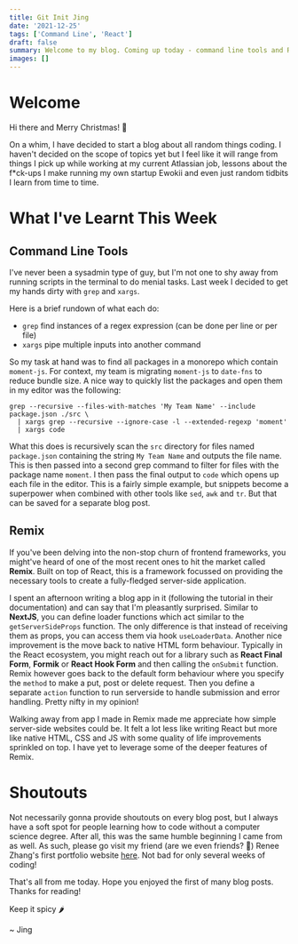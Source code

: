 ```yaml
---
title: Git Init Jing
date: '2021-12-25'
tags: ['Command Line', 'React']
draft: false
summary: Welcome to my blog. Coming up today - command line tools and Remix!
images: []
---
```


# Welcome

Hi there and Merry Christmas! 🎄

On a whim, I have decided to start a blog about all random things coding. I haven't decided on the scope of topics yet but I feel like it will range from things I pick up while working at my current Atlassian job, lessons about the f\*ck-ups I make running my own startup Ewokii and even just random tidbits I learn from time to time.

# What I've Learnt This Week

## Command Line Tools

I've never been a sysadmin type of guy, but I'm not one to shy away from running scripts in the terminal to do menial tasks. Last week I decided to get my hands dirty with `grep` and `xargs`.

Here is a brief rundown of what each do:

- `grep` find instances of a regex expression (can be done per line or per file)
- `xargs` pipe multiple inputs into another command

So my task at hand was to find all packages in a monorepo which contain `moment-js`. For context, my team is migrating `moment-js` to `date-fns` to reduce bundle size. A nice way to quickly list the packages and open them in my editor was the following:

```
grep --recursive --files-with-matches 'My Team Name' --include package.json ./src \
  | xargs grep --recursive --ignore-case -l --extended-regexp 'moment'
  | xargs code
```

What this does is recursively scan the `src` directory for files named `package.json` containing the string `My Team Name` and outputs the file name. This is then passed into a second grep command to filter for files with the package name `moment`. I then pass the final output to `code` which opens up each file in the editor. This is a fairly simple example, but snippets become a superpower when combined with other tools like `sed`, `awk` and `tr`. But that can be saved for a separate blog post.

## Remix

If you've been delving into the non-stop churn of frontend frameworks, you might've heard of one of the most recent ones to hit the market called **Remix**. Built on top of React, this is a framework focussed on providing the necessary tools to create a fully-fledged server-side application.

I spent an afternoon writing a blog app in it (following the tutorial in their documentation) and can say that I'm pleasantly surprised. Similar to **NextJS**, you can define loader functions which act similar to the `getServerSideProps` function. The only difference is that instead of receiving them as props, you can access them via hook `useLoaderData`. Another nice improvement is the move back to native HTML form behaviour. Typically in the React ecosystem, you might reach out for a library such as **React Final Form**, **Formik** or **React Hook Form** and then calling the `onSubmit` function. Remix however goes back to the default form behaviour where you specify the `method` to make a put, post or delete request. Then you define a separate `action` function to run serverside to handle submission and error handling. Pretty nifty in my opinion!

Walking away from app I made in Remix made me appreciate how simple server-side websites could be. It felt a lot less like writing React but more like native HTML, CSS and JS with some quality of life improvements sprinkled on top. I have yet to leverage some of the deeper features of Remix.

# Shoutouts

Not necessarily gonna provide shoutouts on every blog post, but I always have a soft spot for people learning how to code without a computer science degree. After all, this was the same humble beginning I came from as well. As such, please go visit my friend (are we even friends? 🤔) Renee Zhang's first portfolio website [here](https://reneezhang23.github.io/personal-website/). Not bad for only several weeks of coding!

That's all from me today. Hope you enjoyed the first of many blog posts. Thanks for reading!

Keep it spicy 🌶️

~ Jing
